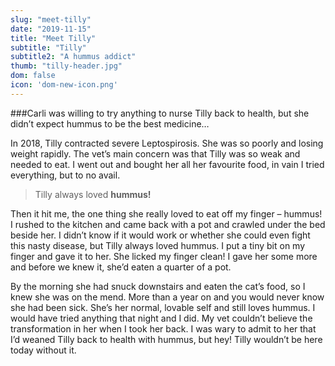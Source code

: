 ```yaml
---
slug: "meet-tilly"
date: "2019-11-15"
title: "Meet Tilly"
subtitle: "Tilly"
subtitle2: "A hummus addict"
thumb: "tilly-header.jpg"
dom: false
icon: 'dom-new-icon.png'
---
```


###Carli was willing to try anything to nurse Tilly back to health, but she didn’t expect hummus to be the best medicine…   

In 2018, Tilly contracted severe Leptospirosis. She was so poorly and losing weight rapidly. The vet’s main concern was that Tilly was so weak and needed to eat. I went out and bought her all her favourite food, in vain I tried everything, but to no avail. 

> Tilly always loved **hummus!**

Then it hit me, the one thing she really loved to eat off my finger – hummus! I rushed to the kitchen and came back with a pot and crawled under the bed beside her. I didn’t know if it would work or whether she could even fight this nasty disease, but Tilly always loved hummus. I put a tiny bit on my finger and gave it to her. She licked my finger clean! I gave her some more and before we knew it, she’d eaten a quarter of a pot. 

By the morning she had snuck downstairs and eaten the cat’s food, so I knew she was on the mend. More than a year on and you would never know she had been sick. She’s her normal, lovable self and still loves hummus. I would have tried anything that night and I did. My vet couldn’t believe the transformation in her when I took her back. I was wary to admit to her that I’d weaned Tilly back to health with hummus, but hey! Tilly wouldn’t be here today without it. 
